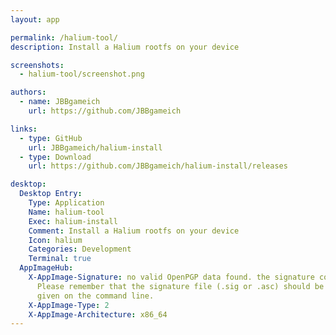 ```yaml
---
layout: app

permalink: /halium-tool/
description: Install a Halium rootfs on your device

screenshots:
  - halium-tool/screenshot.png

authors:
  - name: JBBgameich
    url: https://github.com/JBBgameich

links:
  - type: GitHub
    url: JBBgameich/halium-install
  - type: Download
    url: https://github.com/JBBgameich/halium-install/releases

desktop:
  Desktop Entry:
    Type: Application
    Name: halium-tool
    Exec: halium-install
    Comment: Install a Halium rootfs on your device
    Icon: halium
    Categories: Development
    Terminal: true
  AppImageHub:
    X-AppImage-Signature: no valid OpenPGP data found. the signature could not be verified.
      Please remember that the signature file (.sig or .asc) should be the first file
      given on the command line.
    X-AppImage-Type: 2
    X-AppImage-Architecture: x86_64
---
```

